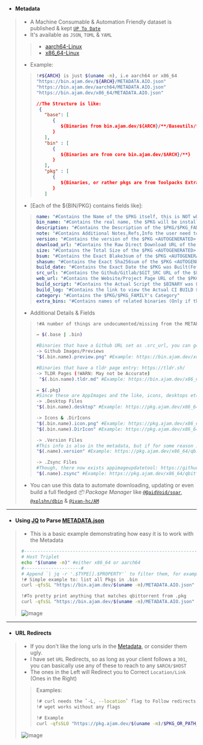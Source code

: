 - #### Metadata
> - A Machine Consumable & Automation Friendly dataset is published & kept [`UP To Date`](https://github.com/Azathothas/Toolpacks/actions/workflows/healthchecks_housekeeping.yaml)
> - It's available as `JSON`, `TOML` & `YAML`
> > - [aarch64-Linux](https://github.com/Azathothas/Toolpacks-Extras/blob/main/aarch64-Linux/METADATA.urls)
> > - [x86_64-Linux](https://github.com/Azathothas/Toolpacks-Extras/blob/main/x86_64-Linux/METADATA.urls)
> - Example:
> > ```bash
> > !#${ARCH} is just $(uname -m), i.e aarch64 or x86_64
> > "https://bin.ajam.dev/${ARCH}/METADATA.AIO.json"
> > "https://bin.ajam.dev/aarch64/METADATA.AIO.json"
> > "https://bin.ajam.dev/x86_64/METADATA.AIO.json"
> > ```
> > ```json
> > //The Structure is like:
> >  {
> >    "base": [
> >       {
> >          ${Binaries from bin.ajam.dev/${ARCH}/**/Baseutils/**}
> >       }
> >    ],
> >    "bin" : [
> >       {
> >          ${Binaries are from core bin.ajam.dev/$ARCH}/**}
> >       }
> >    ],
> >    "pkg" : [
> >       {
> >          ${Binaries, or rather pkgs are from Toolpacks Extras}
> >       }
> >    ]
> > ```
> - [Each of the ${BIN/PKG} contains fields like]:
> > ```YAML
> > name: "#Contains the Name of the $PKG itself, this is NOT what it will/should be Installed as",
> > bin_name: "#Contains the real name, the $PKG will be installed as",
> > description: "#Contains the Description of the $PKG/$PKG_FAMILY [Otherwise EMPTY]",
> > note: "#Contains Additional Notes,Refs,Info the user need to be aware of, of the $PKG/$PKG_FAMILY"
> > version: "#Contains the version of the $PKG <AUTOGENERATED>",
> > download_url: "#Contains the Raw Direct Download URL of the $PKG <AUTOGENERATED>",
> > size: "#Contains the Total Size of the $PKG <AUTOGENERATED>",
> > bsum: "#Contains the Exact Blake3sum of the $PKG <AUTOGENERATED>",
> > shasum: "#Contains the Exact Sha256sum of the $PKG <AUTOGENERATED>",
> > build_date: "#Contains the Exact Date the $PKG was Built(Fetched) & Uploaded",
> > src_url: "#Contains the Github/Gitlab/$GIT_SRC URL of the $PKG/$PKG_FAMILY [Otherwise EMPTY]",
> > web_url: "#Contains the Website/Project Page URL of the $PKG/$PKG_FAMILY [Otherwise EMPTY]",
> > build_script: "#Contains the Actual Script the $BINARY was Built(Fetched) With <AUTOGENERATED>"
> > build_log: "#Contains the link to view the Actual CI BUILD LOG of the $BINARY <AUTOGENERATED>"
> > category: "#Contains the $PKG/$PKG_FAMILY's Category"
> > extra_bins: "#Contains names of related binaries (Only if they belong to same $PKG_FAMILY) of the $PKG/$PKG_FAMILY [Otherwise EMPTY]"
> > ```
> >
> - Additional Details & Fields
> > ```bash
> > !#A number of things are undocumented/missing from the METADATA.AIO files, these are just examples
> >
> > ↣ $(.base | .bin)
> >
> > #Binaries that have a Github URL set as .src_url, you can get a preview/thumnail PNG file 
> > -> Github Images/Previews 
> > "$(.bin.name).preview.png" #Example: https://bin.ajam.dev/x86_64/curl.preview.png
> >
> > #Binaries that have a tldr page entry: https://tldr.sh/
> > -> TLDR Pages (!WARN: May not be Accurate)
> >  "$(.bin.name).tldr.md" #Example: https://bin.ajam.dev/x86_64/curl.tldr.md
> > ```
> >
> > ```bash
> > ↣ $(.pkg)
> > #Since these are AppImages and the like, icons, desktops etc can be fetched
> > -> .Desktop Files
> > "$(.bin.name).desktop" #Example: https://pkg.ajam.dev/x86_64/qbittorrent.desktop
> > 
> > -> Icons & .DirIcons
> > "$(.bin.name).icon.png" #Example: https://pkg.ajam.dev/x86_64/qbittorrent.icon.png
> > "$(.bin.name).DirIcon" #Example: https://pkg.ajam.dev/x86_64/qbittorrent.DirIcon (.DirIcon is a copy of .icon.png, downloading both isn't necessary)
> > 
> > -> .Version Files
> > #This info is also in the metadata, but if for some reason it's not
> > "$(.name).version" #Example: https://pkg.ajam.dev/x86_64/qbittorrent.AppImage.version
> >
> > -> .Zsync Files
> > #Though, there now exists appimageupdatetool: https://github.com/AppImageCommunity/AppImageUpdate, you can still use zsync manually if you need it 
> > "$(.name).zsync" #Example: https://pkg.ajam.dev/x86_64/qbittorrent.AppImage.zsync
> > ```
> - You can use this data to automate downloading, updating or even build a full fledged *📦 Package Manager* like [`@QaidVoid/soar`](https://github.com/QaidVoid/soar), [`@xplshn/dbin`](https://github.com/xplshn/dbin) & [`@ivan-hc/AM`](https://github.com/ivan-hc/AM)
---

- #### Using [JQ](https://jqlang.github.io/jq/manual/) to Parse [METADATA.json](https://pkg.ajam.dev/METADATA.json)
> - This is a basic example demonstrating how easy it is to work with the Metadata
> ```bash
> #-----------------------------------------------------------------------------#
> # Host Triplet
> echo "$(uname -m)" #either x86_64 or aarch64
> #---------------------#
> # Append `| jq -r '.$TYPE[].$PROPERTY'` to filter them, for example:
> !# Simple example to: list all Pkgs in .bin
> curl -qfsSL "https://bin.ajam.dev/$(uname -m)/METADATA.AIO.json" | jq -r '.pkg[] | .name'
>
> !#To pretty print anything that matches qbittorrent from .pkg
> curl -qfsSL "https://bin.ajam.dev/$(uname -m)/METADATA.AIO.json" | jq -r '.pkg[] | select(.name | test("qbittorrent"; "i")) | "---------------------------\n" + (. | to_entries | map("\(.key): \(.value)") | join("\n"))'
> ```
> ![image](https://github.com/user-attachments/assets/79248a8b-1716-4fec-b021-cc04948f0639)
>
---

- #### URL Redirects
> - If you don't like the long urls in the [Metadata](https://huggingface.co/datasets/Azathothas/Toolpacks-Extras/resolve/main/METADATA.json), or consider them ugly.
> - I have set `URL` Redirects, so as long as your client follows a `301`, you can basically use any of these to reach to any `$ARCH/$HOST`
> - The ones in the Left will Redirect you to Correct `Location/Link` (Ones in the Right)
> > Examples:
> > ```bash
> > !# curl needs the `-L, --location` flag to Follow redirects
> > !# wget works without any flags
> >
> > !# Example
> > curl -qfsSLO "https://pkg.ajam.dev/$(uname -m)/$PKG_OR_PATH_TO_PKG"
> >
> > ```
> ![image](https://github.com/user-attachments/assets/26b2fe7a-48ce-4661-b184-13a5e3f3a149)
